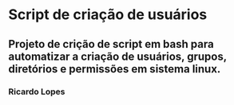 # Script de criação de usuários


## Projeto de crição de script em bash para automatizar a criação de usuários, grupos, diretórios e permissões em sistema linux.



### Ricardo Lopes
